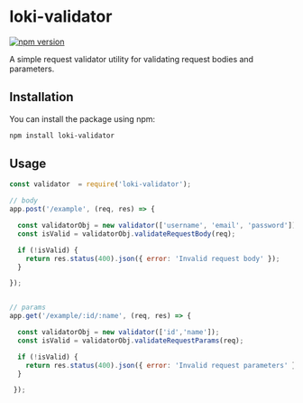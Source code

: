 # loki-validator

[![npm version](https://badge.fury.io/js/loki-validator.svg)](https://badge.fury.io/js/loki-validator)

A simple request validator utility for validating request bodies and parameters.

## Installation

You can install the package using npm:

```bash
npm install loki-validator
``` 

## Usage
```js
const validator  = require('loki-validator');

``` 

```js
// body
app.post('/example', (req, res) => {

  const validatorObj = new validator(['username', 'email', 'password']);
  const isValid = validatorObj.validateRequestBody(req);

  if (!isValid) {
    return res.status(400).json({ error: 'Invalid request body' });
  }

});
``` 

```js

// params
app.get('/example/:id/:name', (req, res) => {

  const validatorObj = new validator(['id','name']);
  const isValid = validatorObj.validateRequestParams(req);

  if (!isValid) {
    return res.status(400).json({ error: 'Invalid request parameters' });
  }

 });
``` 



